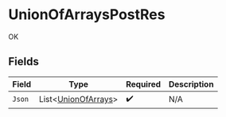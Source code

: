 # UnionOfArraysPostRes

OK


## Fields

| Field                                                       | Type                                                        | Required                                                    | Description                                                 |
| ----------------------------------------------------------- | ----------------------------------------------------------- | ----------------------------------------------------------- | ----------------------------------------------------------- |
| `Json`                                                      | List<[UnionOfArrays](../../Models/Shared/UnionOfArrays.md)> | :heavy_check_mark:                                          | N/A                                                         |